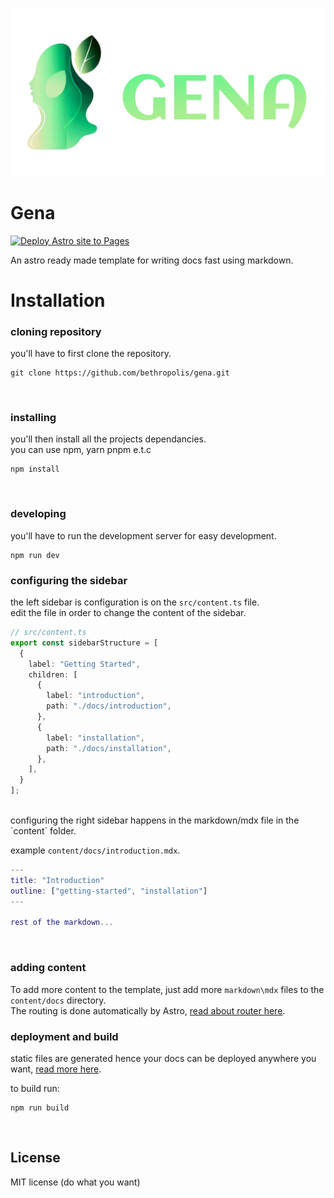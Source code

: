 ![Alt text](public/cover.svg)

# Gena
[![Deploy Astro site to Pages](https://github.com/bethropolis/gena/actions/workflows/astro.yml/badge.svg)](https://github.com/bethropolis/gena/actions/workflows/astro.yml)

An astro ready made template for writing docs fast using markdown.

# Installation

### cloning repository
you'll have to first clone the repository.

```
git clone https://github.com/bethropolis/gena.git
```
<br/>

### installing 
you'll then install all the projects dependancies.<br/>
you can use npm, yarn pnpm e.t.c

```
npm install
```
<br/>

### developing
you'll have to run the development server for easy development.

```
npm run dev
```

### configuring the sidebar

the left sidebar is configuration is on the `src/content.ts` file. <br/>
edit the file in order to change the content of the sidebar.

```ts
// src/content.ts
export const sidebarStructure = [
  {
    label: "Getting Started",
    children: [
      {
        label: "introduction",
        path: "./docs/introduction",
      },
      {
        label: "installation",
        path: "./docs/installation",
      },
    ],
  }
];
```
<br/>
configuring the right sidebar happens in the markdown/mdx file in the `content` folder.

example `content/docs/introduction.mdx`.


```m
---
title: "Introduction"
outline: ["getting-started", "installation"]
---

rest of the markdown...
```
<br/>

### adding content

To add more content to the template, just add more `markdown\mdx` files to the `content/docs` directory.<br/> 
The routing is done automatically by
Astro, [read about router here](https://docs.astro.build/core-concepts/routing/).
<br/>


### deployment and build
static files are generated hence your docs can be deployed anywhere you want, [read more here](https://docs.astro.build/guides/deploy/).

to build run:
```
npm run build
```
<br/>

## License
 MIT license (do what you want)